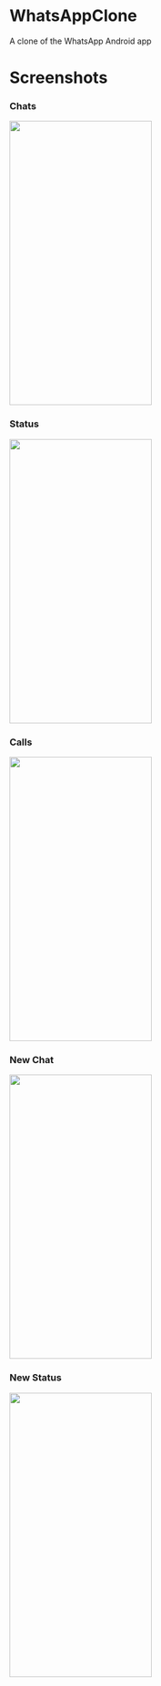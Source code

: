 # WhatsAppClone
A clone of the WhatsApp Android app


# Screenshots

### Chats


<img src="https://user-images.githubusercontent.com/35772751/203338250-5abc22f1-8844-43cb-b2fc-ec47eef91009.png" width=250 height=500/>

### Status


<img src="https://user-images.githubusercontent.com/35772751/203338620-ffbe5b60-28d1-465d-9358-101fdf878bf5.png" width=250 height=500/>

### Calls


<img src="https://user-images.githubusercontent.com/35772751/203338744-7d782522-b179-4fa9-ac11-a5098bbb0d7d.png" width=250 height=500/>

### New Chat


<img src="https://user-images.githubusercontent.com/35772751/203339017-ec2bcd01-e07c-4e3d-b927-dfae7ae76fc1.png" width=250 height=500/>

### New Status


<img src="https://user-images.githubusercontent.com/35772751/203339175-ae152d24-cef8-4711-8305-069b0aabea9a.png" width=250 height=500/>



